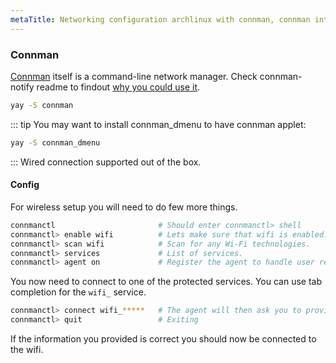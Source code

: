 ```yaml
---
metaTitle: Networking configuration archlinux with connman, connman internet connection, connman linux no internet, connman.
---
```



### Connman

[Connman](https://wiki.archlinux.org/index.php/Connman) itself is a command-line network manager. Check connman-notify readme to findout [why you could use it](https://gitlab.com/wavexx/connman-notify#why-connman).
```sh
yay -S connman
```
::: tip
You may want to install connman_dmenu to have connman applet:
```sh
yay -S connman_dmenu
```
:::
Wired connection supported out of the box.

#### Config
For wireless setup you will need to do few more things.
```sh
connmanctl                       # Should enter connmanctl> shell
connmanctl> enable wifi          # Lets make sure that wifi is enabled.
connmanctl> scan wifi            # Scan for any Wi-Fi technologies.
connmanctl> services             # List of services.
connmanctl> agent on             # Register the agent to handle user requests.
```
You now need to connect to one of the protected services. You can use tab completion for the `wifi_` service.
```sh
connmanctl> connect wifi_*****   # The agent will then ask you to provide any information the daemon needs to complete the connection.
connmanctl> quit                 # Exiting
```
If the information you provided is correct you should now be connected to the wifi.

